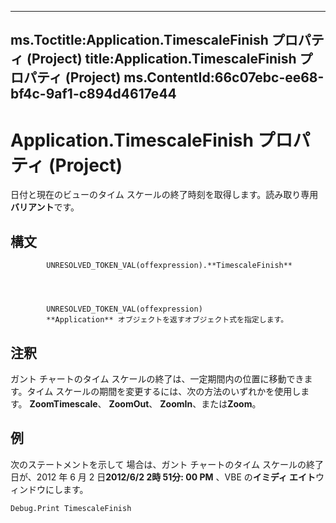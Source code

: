 

---
ms.Toctitle:Application.TimescaleFinish プロパティ (Project)
title:Application.TimescaleFinish プロパティ (Project)
ms.ContentId:66c07ebc-ee68-bf4c-9af1-c894d4617e44
---
# Application.TimescaleFinish プロパティ (Project)




日付と現在のビューのタイム スケールの終了時刻を取得します。読み取り専用**バリアント**です。

## 構文

            UNRESOLVED_TOKEN_VAL(offexpression).**TimescaleFinish**




            UNRESOLVED_TOKEN_VAL(offexpression)
            **Application** オブジェクトを返すオブジェクト式を指定します。



## 注釈
ガント チャートのタイム スケールの終了は、一定期間内の位置に移動できます。タイム スケールの期間を変更するには、次の方法のいずれかを使用します。 **ZoomTimescale**、 **ZoomOut**、 **ZoomIn**、または**Zoom**。



## 例
次のステートメントを示して 場合は、ガント チャートのタイム スケールの終了日が、2012 年 6 月 2 日**2012/6/2 2時 51分: 00 PM** 、VBE の**イミディ エイト**ウィンドウにします。

```vba
Debug.Print TimescaleFinish
```





